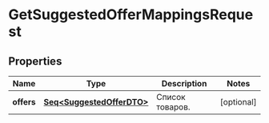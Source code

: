 

# GetSuggestedOfferMappingsRequest


## Properties

Name | Type | Description | Notes
------------ | ------------- | ------------- | -------------
**offers** | [**Seq&lt;SuggestedOfferDTO&gt;**](SuggestedOfferDTO.md) | Список товаров. |  [optional]



